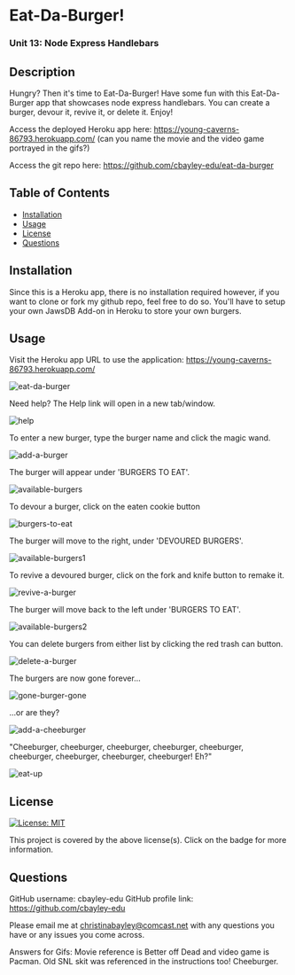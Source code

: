 # Eat-Da-Burger!

### Unit 13: Node Express Handlebars

## Description

Hungry? Then it's time to Eat-Da-Burger! Have some fun with this Eat-Da-Burger app that showcases node express handlebars. You can create a burger, devour it, revive it, or delete it. Enjoy!

Access the deployed Heroku app here: https://young-caverns-86793.herokuapp.com/  (can you name the movie and the video game portrayed in the gifs?)

Access the git repo here: https://github.com/cbayley-edu/eat-da-burger


## Table of Contents 

* [Installation](#installation)
* [Usage](#usage)
* [License](#license)
* [Questions](#questions)


## Installation 

Since this is a Heroku app, there is no installation required however, if you want to clone or fork my github repo, feel free to do so. You'll have to setup your own JawsDB Add-on in Heroku to store your own burgers.

## Usage

Visit the Heroku app URL to use the application: https://young-caverns-86793.herokuapp.com/ 

![eat-da-burger](./public/assets/imgs/eat-da-burger.png)

Need help? The Help link will open in a new tab/window.

![help](./public/assets/imgs/help.png)

To enter a new burger, type the burger name and click the magic wand.

![add-a-burger](./public/assets/imgs/add-a-burger.png)

The burger will appear under 'BURGERS TO EAT'.

![available-burgers](./public/assets/imgs/available-burgers.png)

To devour a burger, click on the eaten cookie button

![burgers-to-eat](./public/assets/imgs/burgers-to-eat.png)

The burger will move to the right, under 'DEVOURED BURGERS'.

![available-burgers1](./public/assets/imgs/available-burgers1.png)

To revive a devoured burger, click on the fork and knife button to remake it.

![revive-a-burger](./public/assets/imgs/revive-a-burger.png)

The burger will move back to the left under 'BURGERS TO EAT'.

![available-burgers2](./public/assets/imgs/available-burgers2.png)

You can delete burgers from either list by clicking the red trash can button.

![delete-a-burger](./public/assets/imgs/delete-a-burger.png)

The burgers are now gone forever...

![gone-burger-gone](./public/assets/imgs/gone-burger-gone.png)

...or are they?

![add-a-cheeburger](./public/assets/imgs/add-a-cheeburger.png)

"Cheeburger, cheeburger, cheeburger, cheeburger, cheeburger, cheeburger, cheeburger, cheeburger, cheeburger! Eh?"

![eat-up](./public/assets/imgs/eat-up.png)

## License 

[![License: MIT](https://img.shields.io/badge/License-MIT-yellow.svg)](https://opensource.org/licenses/MIT)

This project is covered by the above license(s). Click on the badge for more information.


## Questions 

GitHub username: cbayley-edu
GitHub profile link: https://github.com/cbayley-edu

Please email me at christinabayley@comcast.net with any questions you have or any issues you come across.

Answers for Gifs: Movie reference is Better off Dead and video game is Pacman. Old SNL skit was referenced in the instructions too! Cheeburger.

